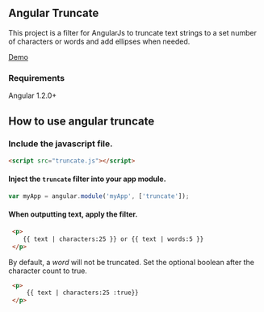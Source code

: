 Angular Truncate
---------
This project is a filter for AngularJs to truncate text strings to a set number of characters or words and
add ellipses when needed.

[Demo](http://sparkalow.github.io/angular-truncate/)

### Requirements

Angular 1.2.0+

## How to use angular truncate


### Include the javascript file.

``` html
<script src="truncate.js"></script>
```

#### Inject the `truncate` filter into your app module.

```javascript
var myApp = angular.module('myApp', ['truncate']);
```

#### When outputting text, apply the filter.
```html
 <p>
    {{ text | characters:25 }} or {{ text | words:5 }}
 </p>
```

By default, a _word_ will not be truncated. Set the optional boolean after the character count to true.
```html
 <p>
     {{ text | characters:25 :true}}
 </p>
```